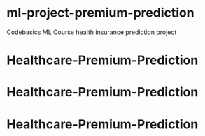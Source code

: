 # ml-project-premium-prediction
Codebasics ML Course health insurance prediction project
# Healthcare-Premium-Prediction
# Healthcare-Premium-Prediction
# Healthcare-Premium-Prediction
